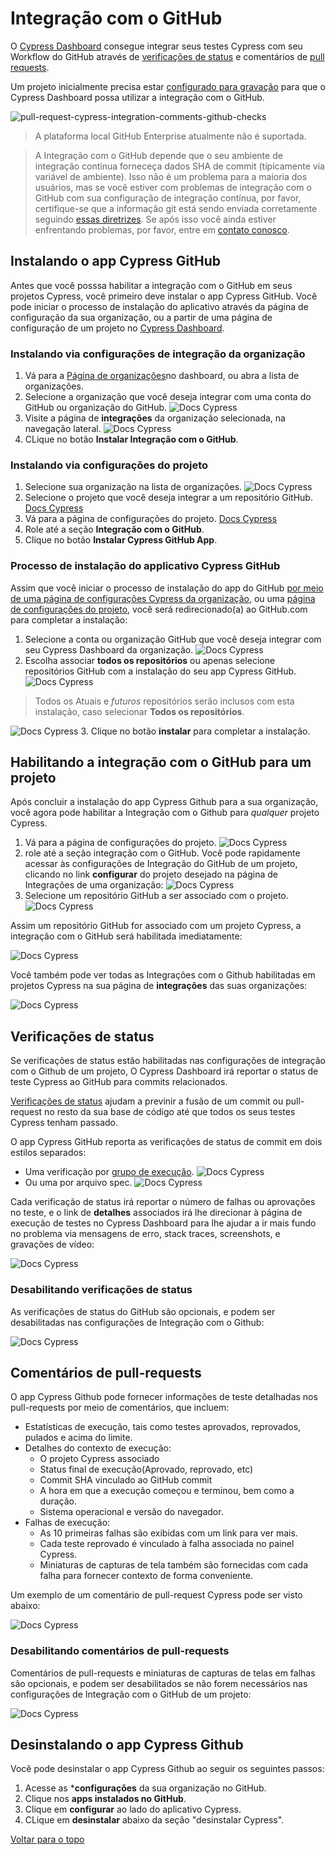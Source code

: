 # Integração com o GitHub

O [Cypress Dashboard](https://on.cypress.io/dashboard) consegue integrar seus testes Cypress
com seu Workflow do GitHub através de [verificações de status](#verificacoes-de-status)
e comentários de [pull requests](#comentarios-de-pull-requests). 

Um projeto inicialmente precisa estar [configurado para gravação](https://docs.cypress.io/guides/dashboard/projects)
para que o Cypress Dashboard possa utilizar a integração com o GitHub.

![pull-request-cypress-integration-comments-github-checks](https://docs.cypress.io/_nuxt/img/pull-request-cypress-integration-comments-github-checks.8fd68f7.jpg)

>A plataforma local GitHub Enterprise atualmente não é suportada.

>A Integração com o GitHub depende que o seu ambiente de integração contínua forneceça dados SHA de commit
(típicamente via variável de ambiente). Isso não é um problema para a maioria dos usuários,
mas se você estiver com problemas de integração com o GitHub com sua configuração de integração contínua,
por favor, certifique-se que a informação git está sendo enviada corretamente
seguindo [essas diretrizes](https://docs.cypress.io/guides/continuous-integration/introduction#Git-information).
Se após isso você ainda estiver enfrentando problemas, por favor, entre em [contato conosco](mailto:hello@cypress.io).

## Instalando o app Cypress GitHub

Antes que você posssa habilitar a integração com o GitHub em seus projetos Cypress, você primeiro deve instalar
o app Cypress GitHub. Você pode iniciar o processo de instalação do aplicativo através da página de configuração
da sua organização, ou a partir de uma página de configuração de um projeto no [Cypress Dashboard](https://on.cypress.io/dashboard).

### Instalando via configurações de integração da organização

1. Vá para a [Página de organizações](https://dashboard.cypress.io/organizations)no dashboard, ou abra a lista de organizações.
2. Selecione a organização que você deseja integrar com uma conta do GitHub ou organização do GitHub.
![Docs Cypress](https://docs.cypress.io/_nuxt/img/select-cypress-organization.41ec503.png)
3. Visite a página de **integrações** da organização selecionada, na navegação lateral.
![Docs Cypress](https://docs.cypress.io/_nuxt/img/navigate-to-organization-integrations.0c43d75.png)
4. CLique no botão **Instalar Integração com o GitHub**.

### Instalando via configurações do projeto

1. Selecione sua organização na lista de organizações.
![Docs Cypress](https://docs.cypress.io/_nuxt/img/select-cypress-organization.41ec503.png)
2. Selecione o projeto que você deseja integrar a um repositório GitHub.
[Docs Cypress](https://docs.cypress.io/_nuxt/img/select-cypress-project.fe3b44b.png)
3. Vá para a página de configurações do projeto.
[Docs Cypress](https://docs.cypress.io/_nuxt/img/visit-project-settings.43a21a4.png)
4. Role até a seção **Integração com o GitHub**.
5. Clique no botão **Instalar Cypress GitHub App**.

### Processo de instalação do applicativo Cypress GitHub

Assim que você iniciar o processo de instalação do app do GitHub
[por meio de  uma página de configurações Cypress da organização](#instalando-via-cypress),
 ou uma [página de configurações do projeto](#instalando-via-projeto),
você será redirecionado(a) ao GitHub.com para completar a instalação:

1. Selecione a conta ou organização GitHub que você deseja integrar com seu Cypress Dashboard da organização.
![Docs Cypress](https://docs.cypress.io/_nuxt/img/select-gh-org.c083d7b.jpg)
2. Escolha associar **todos os repositórios** ou apenas selecione repositórios GitHub
com a instalação do seu app Cypress GitHub.
![Docs Cypress](https://docs.cypress.io/_nuxt/img/select-all-gh-repos.d0b1835.jpg)

> Todos os Atuais e *futuros* repositórios serão inclusos com esta instalação, caso selecionar **Todos os repositórios**.

![Docs Cypress](https://docs.cypress.io/_nuxt/img/select-gh-repos.3c71946.jpg)
3. Clique no botão **instalar** para completar a instalação.

## Habilitando a integração com o GitHub para um projeto

Após concluir a instalação do app Cypress Github para a sua organização, você agora pode habilitar
a Integração com o Github para *qualquer* projeto Cypress.

1. Vá para a página de configurações do projeto.
![Docs Cypress](https://docs.cypress.io/_nuxt/img/visit-project-settings.43a21a4.png)
2. role até a seção integração com o GitHub.
Você pode rapidamente acessar às configurações de Integração do GitHub de um projeto, clicando no link **configurar**
do projeto desejado na página de Integrações de uma organização:
![Docs Cypress](https://docs.cypress.io/_nuxt/img/org-settings-with-no-enabled-projects.bdbf46e.png)
3. Selecione um repositório GitHub a ser associado com o projeto.
![Docs Cypress](https://docs.cypress.io/_nuxt/img/project-settings-repo-selection.449e45a.png)

Assim um repositório GitHub for associado com um projeto Cypress,
a integração com o GitHub será habilitada imediatamente:

![Docs Cypress](https://docs.cypress.io/_nuxt/img/project-settings-selected-repo.9fc3a58.png)

Você também pode ver todas as Integrações com o Github habilitadas em projetos Cypress
na sua página de **integrações** das suas organizações:

![Docs Cypress](https://docs.cypress.io/_nuxt/img/org-settings-with-projects.57df6b0.png)

## Verificações de status

Se verificações de status estão habilitadas nas configurações de integração com o Github de um projeto,
O Cypress Dashboard irá reportar o status de teste Cypress ao GitHub para commits relacionados.

[Verificações de status](https://help.github.com/en/articles/about-status-checks)
ajudam a previnir a fusão de um commit ou pull-request no resto da sua base de código até que todos os seus testes Cypress
tenham passado.

O app Cypress GitHub reporta as verificações de status de commit em dois estilos separados:

- Uma verificação por [grupo de execução](#agrupando-execucoes-de-teste).
![Docs Cypress](https://docs.cypress.io/_nuxt/img/status-checks-per-group-failed.d1bc049.png)
- Ou uma por arquivo spec.
![Docs Cypress](https://docs.cypress.io/_nuxt/img/status-checks-per-spec.338a4ba.png)

Cada verificação de status irá reportar o número de falhas ou aprovações no teste, e o link de **detalhes** associados
irá lhe direcionar à página de execução de testes no Cypress Dashboard para lhe ajudar a ir mais fundo
no problema via mensagens de erro, stack traces, screenshots, e gravações de vídeo:

![Docs Cypress](https://docs.cypress.io/_nuxt/img/dashboard-fail-tab.bbc59ae.png)

### Desabilitando verificações de status

As verificações de status do GitHub são opcionais, e podem ser desabilitadas nas configurações de Integração com o Github:

![Docs Cypress](https://docs.cypress.io/_nuxt/img/status-check-settings.6d4b23e.png)

## Comentários de pull-requests

O app Cypress Github pode fornecer informações de teste detalhadas nos pull-requests por meio de comentários, que incluem:

- Estatísticas de execução, tais como testes aprovados, reprovados, pulados e acima do limite.
- Detalhes do contexto de execução:
    - O projeto Cypress associado
    - Status final de execução(Aprovado, reprovado, etc)
    - Commit SHA vinculado ao GitHub commit
    - A hora em que a execução começou e terminou, bem como a duração.
    - Sistema operacional e versão do navegador.
- Falhas de execução:
    - As 10 primeiras falhas são exibidas com um link para ver mais.
    - Cada teste reprovado é vinculado à falha associada no painel Cypress.
    - Miniaturas de capturas de tela também são fornecidas com cada falha para fornecer contexto de forma conveniente.

Um exemplo de um comentário de pull-request Cypress pode ser visto abaixo:

![Docs Cypress](https://docs.cypress.io/_nuxt/img/pr-comment-fail.047ae7e.jpg)

### Desabilitando comentários de pull-requests

Comentários de pull-requests e miniaturas de capturas de telas em falhas são opcionais, e podem ser desabilitados se não
forem necessários nas configurações de Integração com o GitHub de um projeto:

![Docs Cypress](https://docs.cypress.io/_nuxt/img/pr-comments-settings.0482e9b.png)

## Desinstalando o app Cypress Github

Você pode desinstalar o app Cypress Github ao seguir os seguintes passos:

1. Acesse as ***configurações** da sua organização no GitHub.
1. Clique nos **apps instalados no GitHub**.
1. Clique em **configurar** ao lado do aplicativo Cypress.
1. CLique em **desinstalar** abaixo da seção "desinstalar Cypress".

[Voltar para o topo](#integração-com-o-github)
